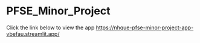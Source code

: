 # PFSE_Minor_Project

Click the link below to view the app
https://nhque-pfse-minor-project-app-vbefau.streamlit.app/